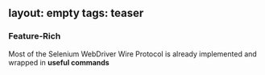 layout: empty
tags: teaser
---

### Feature-Rich

Most of the Selenium WebDriver Wire Protocol is already implemented and wrapped in **useful commands**
